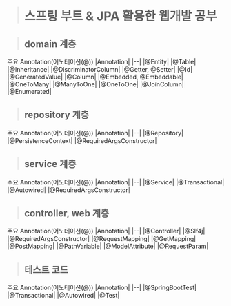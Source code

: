 > # 스프링 부트 & JPA 활용한 웹개발 공부


> ## domain 계층
주요 Annotation(어노테이션(@))
|Annotation|
|--|
|@Entity|
|@Table|
|@Inheritance|
|@DiscriminatorColumn|
|@Getter, @Setter|
|@Id|
|@GeneratedValue|
|@Column|
|@Embedded, @Embeddable|
|@OneToMany|
|@ManyToOne|
|@OneToOne|
|@JoinColumn|
|@Enumerated|


> ## repository 계층
주요 Annotation(어노테이션(@))
|Annotation|
|--|
|@Repository|
|@PersistenceContext|
|@RequiredArgsConstructor|


> ## service 계층
주요 Annotation(어노테이션(@))
|Annotation|
|--|
|@Service|
|@Transactional|
|@Autowired|
|@RequiredArgsConstructor|


> ## controller, web 계층
주요 Annotation(어노테이션(@))
|Annotation|
|--|
|@Controller|
|@Slf4j|
|@RequiredArgsConstructor|
|@RequestMapping|
|@GetMapping|
|@PostMapping|
|@PathVariable|
|@ModelAttribute|
|@RequestParam|


> ## 테스트 코드
주요 Annotation(어노테이션(@))
|Annotation|
|--|
|@SpringBootTest|
|@Transactional|
|@Autowired|
|@Test|
